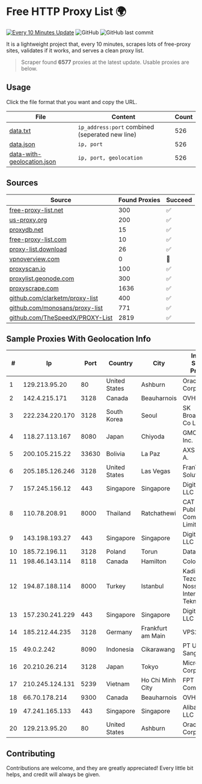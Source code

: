 
# Free HTTP Proxy List 🌍

[![Every 10 Minutes Update](https://github.com/mertguvencli/http-proxy-list/actions/workflows/main.yml/badge.svg?branch=main)](https://github.com/mertguvencli/http-proxy-list/actions/workflows/main.yml)
![GitHub](https://img.shields.io/github/license/mertguvencli/http-proxy-list)
![GitHub last commit](https://img.shields.io/github/last-commit/mertguvencli/http-proxy-list)

It is a lightweight project that, every 10 minutes, scrapes lots of free-proxy sites, validates if it works, and serves a clean proxy list.


> Scraper found **6577** proxies at the latest update. Usable proxies are below.

## Usage

Click the file format that you want and copy the URL.


|File|Content|Count|
|----|-------|-----|
|[data.txt](https://raw.githubusercontent.com/mertguvencli/http-proxy-list/main/proxy-list/data.txt)|`ip_address:port` combined (seperated new line)|526|
|[data.json](https://raw.githubusercontent.com/mertguvencli/http-proxy-list/main/proxy-list/data.json)|`ip, port`|526|
|[data-with-geolocation.json](https://raw.githubusercontent.com/mertguvencli/http-proxy-list/main/proxy-list/data-with-geolocation.json)|`ip, port, geolocation`|526|

## Sources

|Source|Found Proxies|Succeed|
|------|-------------|-------|
|[free-proxy-list.net](https://free-proxy-list.net)|300|✅|
|[us-proxy.org](https://www.us-proxy.org)|200|✅|
|[proxydb.net](http://proxydb.net)|15|✅|
|[free-proxy-list.com](https://free-proxy-list.com/?page=&port=&type%5B%5D=http&type%5B%5D=https&up_time=0&search=Search)|10|✅|
|[proxy-list.download](https://www.proxy-list.download/HTTP)|26|✅|
|[vpnoverview.com](https://vpnoverview.com/privacy/anonymous-browsing/free-proxy-servers)|0|🚫|
|[proxyscan.io](https://www.proxyscan.io)|100|✅|
|[proxylist.geonode.com](https://proxylist.geonode.com/api/proxy-list?limit=300&page=1&sort_by=lastChecked&sort_type=desc&protocols=http,https)|300|✅|
|[proxyscrape.com](https://api.proxyscrape.com/v2/?request=displayproxies&protocol=http&timeout=10000&country=all&ssl=all&anonymity=all)|1636|✅|
|[github.com/clarketm/proxy-list](https://raw.githubusercontent.com/clarketm/proxy-list/master/proxy-list-raw.txt)|400|✅|
|[github.com/monosans/proxy-list](https://raw.githubusercontent.com/monosans/proxy-list/main/proxies/http.txt)|771|✅|
|[github.com/TheSpeedX/PROXY-List](https://raw.githubusercontent.com/TheSpeedX/PROXY-List/master/http.txt)|2819|✅|


## Sample Proxies With Geolocation Info

|#|Ip|Port|Country|City|Internet Service Provider|
|-|--|----|-------|----|-------------------------|
|1|129.213.95.20|80|United States|Ashburn|Oracle Corporation|
|2|142.4.215.171|3128|Canada|Beauharnois|OVH SAS|
|3|222.234.220.170|3128|South Korea|Seoul|SK Broadband Co Ltd|
|4|118.27.113.167|8080|Japan|Chiyoda|GMO Internet, Inc.|
|5|200.105.215.22|33630|Bolivia|La Paz|AXS Bolivia S. A.|
|6|205.185.126.246|3128|United States|Las Vegas|FranTech Solutions|
|7|157.245.156.12|443|Singapore|Singapore|DigitalOcean, LLC|
|8|110.78.208.91|8000|Thailand|Ratchathewi|CAT Telecom Public Company Limited|
|9|143.198.193.27|443|Singapore|Singapore|DigitalOcean, LLC|
|10|185.72.196.11|3128|Poland|Torun|Data Space|
|11|198.46.143.114|8118|Canada|Hamilton|ColoCrossing|
|12|194.87.188.114|8000|Turkey|Istanbul|Kadir Huseyin Tezcan Nosspeed Internet Teknolojileri|
|13|157.230.241.229|443|Singapore|Singapore|DigitalOcean, LLC|
|14|185.212.44.235|3128|Germany|Frankfurt am Main|VPS2day.com|
|15|49.0.2.242|8090|Indonesia|Cikarawang|PT Usaha Adi Sanggoro|
|16|20.210.26.214|3128|Japan|Tokyo|Microsoft Corporation|
|17|210.245.124.131|5239|Vietnam|Ho Chi Minh City|FPT Telecom Company|
|18|66.70.178.214|9300|Canada|Beauharnois|OVH SAS|
|19|47.241.165.133|443|Singapore|Singapore|Alibaba.com LLC|
|20|129.213.95.20|80|United States|Ashburn|Oracle Corporation|



## Contributing

Contributions are welcome, and they are greatly appreciated! Every
little bit helps, and credit will always be given.

